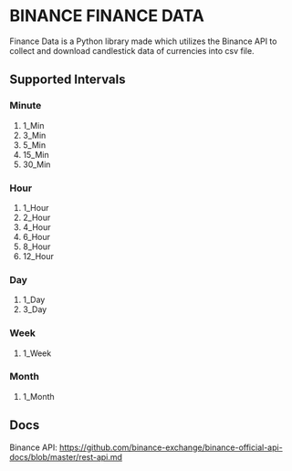 # BINANCE FINANCE DATA

Finance Data is a Python library made which utilizes the Binance API to collect and download candlestick data of currencies into csv file. 

## Supported Intervals

### Minute
1) 1_Min
2) 3_Min
3) 5_Min
4) 15_Min
5) 30_Min

### Hour
1) 1_Hour
2) 2_Hour
3) 4_Hour
4) 6_Hour
5) 8_Hour
6) 12_Hour

### Day
1) 1_Day
2) 3_Day

### Week
1) 1_Week

### Month
1) 1_Month

## Docs
Binance API: https://github.com/binance-exchange/binance-official-api-docs/blob/master/rest-api.md


